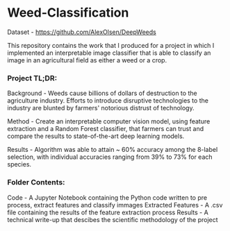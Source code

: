 # Weed-Classification

Dataset - https://github.com/AlexOlsen/DeepWeeds

This repository contains the work that I produced for a project in which I implemented an interpretable image classifier that is able to classify an image in an agricultural field as either a weed or a crop.

### Project TL;DR:

Background - Weeds cause billions of dollars of destruction to the agriculture industry. Efforts to introduce disruptive technologies to the industry are blunted by farmers' notorious distrust of technology.

Method - Create an interpretable computer vision model, using feature extraction and a Random Forest classifier, that farmers can trust and compare the results to state-of-the-art deep learning models.

Results - Algorithm was able to attain ~ 60% accuracy among the 8-label selection, with individual accuracies ranging from 39% to 73% for each species.

### Folder Contents:
Code - A Jupyter Notebook containing the Python code written to pre process, extract features and classify immages
Extracted Features - A .csv file containing the results of the feature extraction process
Results - A technical write-up that descibes the scientific methodology of the project
